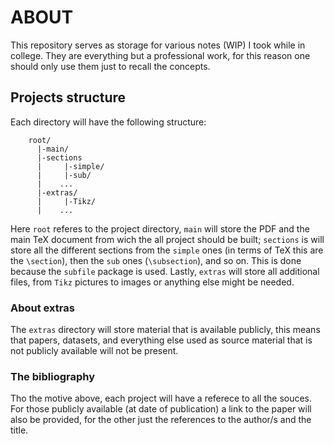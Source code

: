 # ABOUT
This repository serves as storage for various notes (WIP) I took while in college.
They are everything but a professional work, 
for this reason one should only use them just to recall the concepts.

## Projects structure
Each directory will have the following structure:
```
    root/
      |-main/
      |-sections
      |     |-simple/
      |     |-sub/
      |    ...
      |-extras/
      |     |-Tikz/
      |    ...
```
Here `root` referes to the project directory, `main` will store the PDF and the 
main TeX document from wich the all project should be built; `sections`
is will store all the different sections from the `simple` ones 
(in terms of TeX this are the `\section`), then the `sub` ones (`\subsection`),
and so on. This is done because the `subfile` package is used.
Lastly, `extras` will store all additional files, from `Tikz` pictures to images 
or anything else might be needed.

### About extras
The `extras` directory will store material that is available publicly, 
this means that papers, datasets, and everything else used as source material
that is not publicly available will not be present.

### The bibliography
Tho the motive above, each project will have a referece to all the souces.
For those publicly available (at date of publication) a link to the paper will also be provided,
for the other just the references to the author/s and the title.
